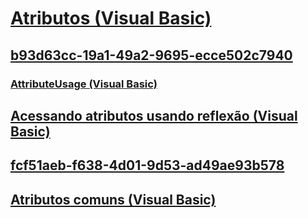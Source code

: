 # [Atributos (Visual Basic)](index.md)
## [b93d63cc-19a1-49a2-9695-ecce502c7940](TocOutOfQuery)
### [AttributeUsage (Visual Basic)](attributeusage.md)
## [Acessando atributos usando reflexão (Visual Basic)](accessing-attributes-by-using-reflection.md)
## [fcf51aeb-f638-4d01-9d53-ad49ae93b578](TocOutOfQuery)
## [Atributos comuns (Visual Basic)](common-attributes.md)
